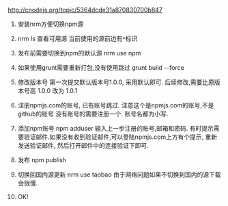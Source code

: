 http://cnodejs.org/topic/5364dcde31a870830700b847

1. 安装nrm方便切换npm源
2. nrm ls 查看可用源
	当前使用的源前边有`*`标识
3. 发布前需要切换到npm的默认源
	nrm use npm
4. 如果使用grunt需要重新打包,没有使用跳过
	grunt build --force
5. 修改版本号
	第一次提交默认版本号1.0.0, 采用默认即可.
	后续修改,需要比原版本号高
	1.0.0
	改为
	1.0.1
6. 注册npmjs.com的账号, 已有账号跳过.
	注意这个是npmjs.com的账号,不是github的账号
	没有账号的需要注册一个.
	账号名都为小写.
7. 添加npm账号
	npm adduser
	输入上一步注册的账号,邮箱和密码.
	有时提示需要验证邮件.如果没有收到验证邮件,可以登陆npmjs.com上方有个提示, 重新发送验证邮件, 然后打开邮件中的连接验证下即可.
8. 发布
	npm publish
9. 切换回国内源更新
	nrm use taobao
	由于网络问题如果不切换到国内的源下载会很慢.

10. OK!
